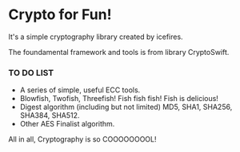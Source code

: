 #  Crypto for Fun!
It's a simple cryptography library created by icefires.

The foundamental framework and tools is from library CryptoSwift.

### TO DO LIST
- A series of simple, useful ECC tools.
- Blowfish, Twofish, Threefish! Fish fish fish! Fish is delicious!
- Digest algorithm (including but not limited) MD5, SHA1, SHA256, SHA384, SHA512.
- Other AES Finalist algorithm.

All in all, Cryptography is so COOOOOOOOL!
